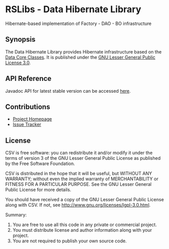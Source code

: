 # RSLibs - Data Hibernate Library
Hibernate-based implementation of Factory - DAO - BO infrastructure

## Synopsis
The Data Hibernate Library provides Hibernate infrastructure based on the 
[Data Core Classes](https://github.com/technicalguru/rslibs/data). It is published under the 
[GNU Lesser General Public License 3.0](http://www.gnu.org/licenses/lgpl-3.0.html).

## API Reference

Javadoc API for latest stable version can be accessed [here](https://download.ralph-schuster.eu/eu.ralph-schuster.libs/STABLE/data-hibernate/apidocs/index.html).

## Contributions

 * [Project Homepage](https://techblog.ralph-schuster.eu/rs-library/data-hibernate/)
 * [Issue Tracker](http://jira.ralph-schuster.eu/)
 
## License

CSV is free software: you can redistribute it and/or modify it under the terms of version 3 of the GNU 
Lesser General Public  License as published by the Free Software Foundation.

CSV is distributed in the hope that it will be useful, but WITHOUT ANY WARRANTY; without even the implied 
warranty of MERCHANTABILITY or FITNESS FOR A PARTICULAR PURPOSE.  See the GNU Lesser General Public 
License for more details.

You should have received a copy of the GNU Lesser General Public License along with CSV.  If not, see 
<http://www.gnu.org/licenses/lgpl-3.0.html>.

Summary:
 1. You are free to use all this code in any private or commercial project. 
 2. You must distribute license and author information along with your project.
 3. You are not required to publish your own source code.


         